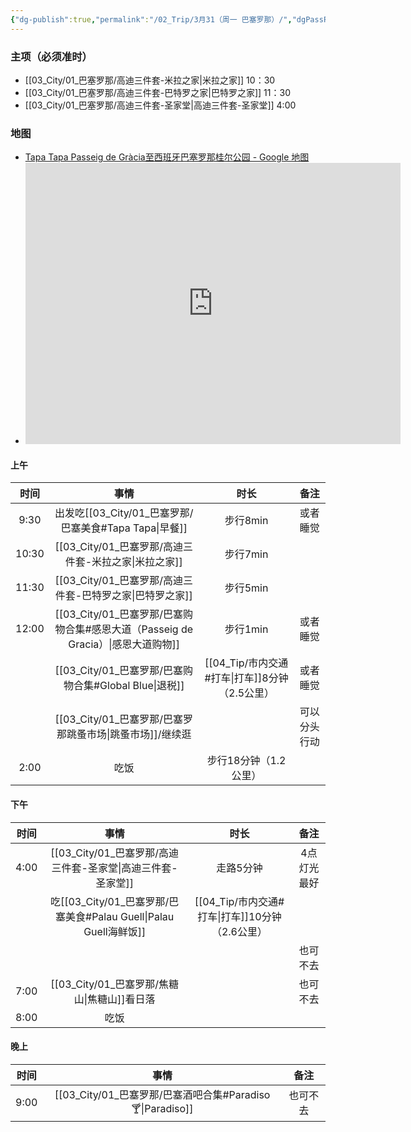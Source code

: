 ```yaml
---
{"dg-publish":true,"permalink":"/02_Trip/3月31（周一 巴塞罗那）/","dgPassFrontmatter":true}
---
```



### 主项（必须准时）
+ [[03_City/01_巴塞罗那/高迪三件套-米拉之家\|米拉之家]]  10：30
+ [[03_City/01_巴塞罗那/高迪三件套-巴特罗之家\|巴特罗之家]]  11：30
+ [[03_City/01_巴塞罗那/高迪三件套-圣家堂\|高迪三件套-圣家堂]]   4:00

### 地图
+ [Tapa Tapa Passeig de Gràcia至西班牙巴塞罗那桂尔公园 - Google 地图](https://maps.app.goo.gl/URYwwzkmzzBnXgn99)
+ <iframe src="https://www.google.com/maps/embed?pb=!1m52!1m12!1m3!1d47882.386758738794!2d2.1283262646359824!3d41.40342470213769!2m3!1f0!2f0!3f0!3m2!1i1024!2i768!4f13.1!4m37!3e2!4m5!1s0x12a4a297a5936b0b%3A0x59ebee02757bd8f3!2zVGFwYSBUYXBhIFBhc2VvIGRlIEdyYWNpYSwgUGFzc2VpZyBkZSBHcsOgY2lhLCDlt7TloZ7nvZfpgqPopb_nj63niZk!3m2!1d41.391693!2d2.1660969999999997!4m5!1s0x12a4a293998ae1d5%3A0xc49fa3624f371e6a!2z57Gz5ouJ5LmL5a62IFBnLiBkZSBHcsOgY2lhLCA5MiwgTCdFaXhhbXBsZSwgMDgwMDggQmFyY2Vsb25hLCDopb_nj63niZk!3m2!1d41.3952155!2d2.1619024!4m5!1s0x12a4a2ed494b4161%3A0x40d2782f9e2e4e0f!2z5be054m555Wl5LmL5a62IOilv-ePreeJmSBCYXJjZWxvbmEsIEwnRWl4YW1wbGUsIFBnLiBkZSBHcsOgY2lhLCDpgq7mlL_nvJbnoIE6IDA4MDA3!3m2!1d41.3917!2d2.164918!4m5!1s0x12a4a346e536dcff%3A0x29c9fb451250f639!2zTWVyY2F0IGRlbHMgRW5jYW50cywgQ2FycmVyIGRlIGxvcyBDYXN0aWxsZWpvcywg5be05aGe572X6YKj6KW_54-t54mZ!3m2!1d41.400984799999996!2d2.1863562!4m5!1s0x12a4a2dcd83dfb93%3A0x9bd8aac21bc3c950!2z5Zyj5a625aCCIOilv-ePreeJmSBCYXJjZWxvbmEsIEwnRWl4YW1wbGUsIENhcnJlciBkZSBNYWxsb3JjYSwg6YKu5pS_57yW56CBOiAwODAxMw!3m2!1d41.4036299!2d2.1743558!4m5!1s0x12a4a2ae52d441ab%3A0x899a0ba01aaace58!2z6KW_54-t54mZ5be05aGe572X6YKj5qGC5bCU5YWs5Zut!3m2!1d41.4144948!2d2.1526945!5e0!3m2!1szh-CN!2ssg!4v1741115615818!5m2!1szh-CN!2ssg" width="600" height="450" style="border:0;" allowfullscreen="" loading="lazy" referrerpolicy="no-referrer-when-downgrade"></iframe>
#### 上午

|  时间   |                     事情                     |            时长             |   备注   |
| :---: | :----------------------------------------: | :-----------------------: | :----: |
| 9:30  |         出发吃[[03_City/01_巴塞罗那/巴塞美食#Tapa Tapa\|早餐]]          |          步行8min           |  或者睡觉  |
| 10:30 |            [[03_City/01_巴塞罗那/高迪三件套-米拉之家\|米拉之家]]            |          步行7min           |        |
| 11:30 |           [[03_City/01_巴塞罗那/高迪三件套-巴特罗之家\|巴特罗之家]]           |          步行5min           |        |
| 12:00 | [[03_City/01_巴塞罗那/巴塞购物合集#感恩大道（Passeig de Gracia）\|感恩大道购物]] |          步行1min           |  或者睡觉  |
|       |         [[03_City/01_巴塞罗那/巴塞购物合集#Global Blue\|退税]]         | [[04_Tip/市内交通#打车\|打车]]8分钟（2.5公里） |  或者睡觉  |
|       |           [[03_City/01_巴塞罗那/巴塞罗那跳蚤市场\|跳蚤市场]]/继续逛           |                           | 可以分头行动 |
| 2:00  |                     吃饭                     |       步行18分钟（1.2公里）       |        |

####  下午

|  时间  |                  事情                   |             时长             |   备注   |
| :--: | :-----------------------------------: | :------------------------: | :----: |
| 4:00 |             [[03_City/01_巴塞罗那/高迪三件套-圣家堂\|高迪三件套-圣家堂]]             |           走路5分钟            | 4点灯光最好 |
|      | 吃[[03_City/01_巴塞罗那/巴塞美食#Palau Guell\|Palau Guell海鲜饭]] | [[04_Tip/市内交通#打车\|打车]]10分钟（2.6公里） |        |
|      |                                       |                            |  也可不去  |
| 7:00 |              [[03_City/01_巴塞罗那/焦糖山\|焦糖山]]看日落               |                            |  也可不去  |
| 8:00 |                  吃饭                   |                            |        |

####  晚上

|  时间  |               事情                |  备注  |
| :--: | :-----------------------------: | :--: |
| 9:00 | [[03_City/01_巴塞罗那/巴塞酒吧合集#Paradiso🍸\|Paradiso]] | 也可不去 |

